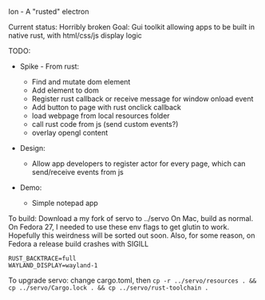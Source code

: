 Ion - A "rusted" electron

Current status: Horribly broken
Goal: Gui toolkit allowing apps to be built in native rust, with html/css/js display logic

TODO:
- Spike - From rust:
    - Find and mutate dom element
    - Add element to dom
    - Register rust callback or receive message for window onload event
    - Add button to page with rust onclick callback
    - load webpage from local resources folder
    - call rust code from js (send custom events?)
    - overlay opengl content

- Design:
    - Allow app developers to register actor for every page, which can send/receive events from js

- Demo:
    - Simple notepad app

To build:
Download a my fork of servo to ../servo
On Mac, build as normal.
On Fedora 27, I needed to use these env flags to get glutin to work. Hopefully this weirdness will be sorted out soon.
Also, for some reason, on Fedora a release build crashes with SIGILL
```
RUST_BACKTRACE=full
WAYLAND_DISPLAY=wayland-1
```

To upgrade servo:
change cargo.toml, then `cp -r ../servo/resources . && cp ../servo/Cargo.lock . && cp ../servo/rust-toolchain .`